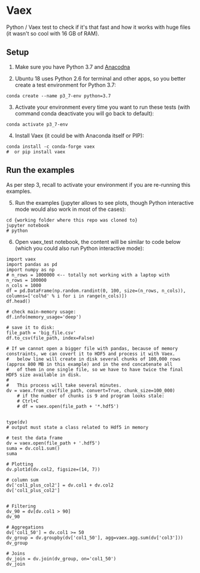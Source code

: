 # Vaex

Python / Vaex test to check if it's that fast and how it works with huge files (it wasn't so cool with 16 GB of RAM).

## Setup

1. Make sure you have Python 3.7 and [Anacodna](https://www.anaconda.com/products/individual)

2. Ubuntu 18 uses Python 2.6 for terminal and other apps, so you better create a test environment for Python 3.7:

```
conda create --name p3_7-env python=3.7
```

3. Activate your environment every time you want to run these tests (with command conda deactivate you will go back to default):

```
conda activate p3_7-env
```

4. Install Vaex (it could be with Anaconda itself or PIP):

```
conda install -c conda-forge vaex
#  or pip install vaex
```

## Run the examples

As per step 3, recall to activate your environment if you are re-running this examples.

5. Run the examples (jupyter allows to see plots, though Python interactive mode would also work in most of the cases):

```
cd {working folder where this repo was cloned to}
jupyter notebook
# python
```

6. Open vaex_test notebook, the content will be similar to code below (which you could also run Python interactive mode):

```
import vaex
import pandas as pd
import numpy as np
# n_rows = 1000000 <-- totally not working with a laptop with 
n_rows = 100000
n_cols = 1000
df = pd.DataFrame(np.random.randint(0, 100, size=(n_rows, n_cols)), columns=['col%d' % i for i in range(n_cols)])
df.head()

# check main-memory usage:
df.info(memory_usage='deep')

# save it to disk:
file_path = 'big_file.csv'
df.to_csv(file_path, index=False)

# If we cannot open a bigger file with pandas, because of memory constraints, we can covert it to HDF5 and process it with Vaex.
#   below line will create in disk several chunks of 100,000 rows (approx 800 MB in this example) and in the end concatenate all
#   of them in one single file, so we have to have twice the final HDF5 size available in disk.
#
#   This process will take several minutes.
dv = vaex.from_csv(file_path, convert=True, chunk_size=100_000)
	# if the number of chunks is 9 and program looks stale:
	# Ctrl+C
	# df = vaex.open(file_path + '*.hdf5')


type(dv)
# output must state a class related to Hdf5 in memory

# test the data frame
dv = vaex.open(file_path + '.hdf5')
suma = dv.col1.sum()
suma

# Plotting
dv.plot1d(dv.col2, figsize=(14, 7))

# column sum
dv['col1_plus_col2'] = dv.col1 + dv.col2
dv['col1_plus_col2']


# Filtering
dv_90 = dv[dv.col1 > 90]
dv_90

# Aggregations
dv['col1_50'] = dv.col1 >= 50
dv_group = dv.groupby(dv['col1_50'], agg=vaex.agg.sum(dv['col3']))
dv_group

# Joins
dv_join = dv.join(dv_group, on='col1_50')
dv_join
```